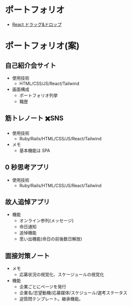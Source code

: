 # ポートフォリオ

- [React ドラッグ&ドロップ](https://yuuya-apple.github.io/trello_clone/)


# ポートフォリオ(案)

## 自己紹介会サイト

- 使用技術
  - HTML/CSS/JS/React/Tailwind
- 画面構成
  - ポートフォリオ列挙
  - 職歴

## 筋トレノート ✖️SNS

- 使用技術
  - Ruby/Rails/HTML/CSS/JS/React/Tailwind
- メモ
  - 基本機能は SPA

## 0 秒思考アプリ

- 使用技術
  - Ruby/Rails/HTML/CSS/JS/React/Tailwind

## 故人追悼アプリ

- 機能
  - オンライン参列(メッセージ)
  - 命日通知
  - 追悼機能
  - 思い出機能(命日の前後数日解放)

## 面接対策ノート

- メモ
  - 応募状況の視覚化、スケージュールの視覚化
- 機能
  - 企業ごとにページを発行
  - 企業名/志望動機/応募媒体/スケジュール/選考ステータス
  - 逆質問テンプレート。継承機能。
